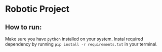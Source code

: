 # Robotic Project
## How to run:
Make sure you have `python` installed on your system. Instal required dependency by running `pip install -r requirements.txt` in your terminal.
